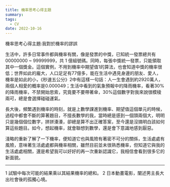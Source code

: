 ```yaml
---
title: 機率思考心得主題
summary: 
tags:
  - CV
date: 2022-10-16
---
```

機率思考心得主題:我對於機率的謬誤

生活中，許多日常事件都與機率有關，像是發票的中獎，已知統一發票總共有00000000 ~ 99999999，共 1 億組號碼。同時，每張中獎統一發票，只能領取其中一個獎金。這個實例，不用到機率中期望值1的算法，也會知道中獎的機率很低；世界如此的龐大，人口足足有77億多，能在生活中遇見身邊的朋友、愛人，機率是如此的小，《秒速五公分》2中有這樣一句話：人一生會遇到約2920萬人，兩個人相愛的概率是0.000049；生活中看到的氣象預報中的降雨機率，看著30%的降雨機率，不禁開始思索，究竟要不要帶著傘，30%這個數字對我來說很模稜兩可，總是會選擇碰碰運氣。

長大後，頻繁遇到機率的時刻，就是上數學課進到機率、期望值這個單元的時候，過程中都會不斷的算著題目，不擅長數學的我，當時總是感到一個頭兩個大，明明只是幾個個位數字，拼拼湊湊，卻總是算不出正確答案，至今還是沒搞明白該如何算這些題目。如今，想起機率，就會聯想到數學，還是會下意識地感到厭惡。

淺略的重新了解了一下機率，便知道它也與風險有著密不可分的關係，生活處處有風險，意味著生活處處都與機率相關，雖然目前並未很熟悉機率，但知道它與我的生活處處相關，還是希望我可以好好的再一次重新認識它，我相信會看到很多它的新面貌。





________________________________
1 試驗中每次可能的結果乘以其結果機率的總和。
2 日本動畫電影，闡述男主長大出社會後的孤獨心境。
